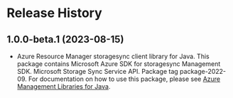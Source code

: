 # Release History

## 1.0.0-beta.1 (2023-08-15)

- Azure Resource Manager storagesync client library for Java. This package contains Microsoft Azure SDK for storagesync Management SDK. Microsoft Storage Sync Service API. Package tag package-2022-09. For documentation on how to use this package, please see [Azure Management Libraries for Java](https://aka.ms/azsdk/java/mgmt).
